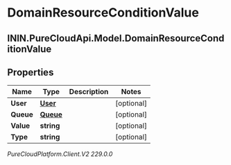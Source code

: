 # DomainResourceConditionValue

## ININ.PureCloudApi.Model.DomainResourceConditionValue

## Properties

|Name | Type | Description | Notes|
|------------ | ------------- | ------------- | -------------|
| **User** | [**User**](User) |  | [optional] |
| **Queue** | [**Queue**](Queue) |  | [optional] |
| **Value** | **string** |  | [optional] |
| **Type** | **string** |  | [optional] |



_PureCloudPlatform.Client.V2 229.0.0_
